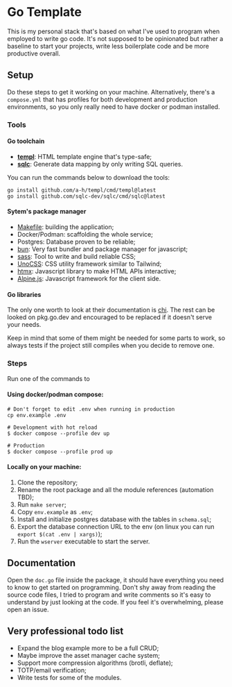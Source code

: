 # Go Template

This is my personal stack that's based on what I've used to program when employed
to write go code. It's not supposed to be opinionated but rather a baseline to
start your projects, write less boilerplate code and be more productive overall.

## Setup

Do these steps to get it working on your machine. Alternatively, there's a
`compose.yml` that has profiles for both development and production environments,
so you only really need to have docker or podman installed.

### Tools

#### Go toolchain

- **[templ](https://templ.guide/)**: HTML template engine that's type-safe;
- **[sqlc](https://sqlc.dev/)**: Generate data mapping by only writing SQL queries.

You can run the commands below to download the tools:
```shell
go install github.com/a-h/templ/cmd/templ@latest
go install github.com/sqlc-dev/sqlc/cmd/sqlc@latest
```
#### Sytem's package manager

- [Makefile](https://makefiletutorial.com/): building the application;
- Docker/Podman: scaffolding the whole service;
- Postgres: Database proven to be reliable;
- [bun](https://bun.sh/): Very fast bundler and package manager for javascript;
- [sass](https://sass-lang.com/): Tool to write and build reliable CSS;
- [UnoCSS](https://unocss.dev/): CSS utility framework similar to Tailwind;
- [htmx](https://htmx.org/): Javascript library to make HTML APIs interactive;
- [Alpine.js](https://alpinejs.dev/): Javascript framework for the client side.

#### Go libraries

The only one worth to look at their documentation is [chi](https://go-chi.io/#/README). The rest can be
looked on pkg.go.dev and encouraged to be replaced if it doesn't serve your
needs.

Keep in mind that some of them might be needed for some parts to work, so always
tests if the project still compiles when you decide to remove one.

### Steps

Run one of the commands to


#### Using docker/podman compose:
```shell
# Don't forget to edit .env when running in production
cp env.example .env

# Development with hot reload
$ docker compose --profile dev up

# Production
$ docker compose --profile prod up
```

#### Locally on your machine:

1. Clone the repository;
2. Rename the root package and all the module references (automation TBD);
3. Run `make server`;
4. Copy `env.example` as `.env`;
5. Install and initialize postgres database with the tables in `schema.sql`;
6. Export the database connection URL to the env (on linux you can run `export
$(cat .env | xargs)`);
7. Run the `wserver` executable to start the server.

## Documentation

Open the `doc.go` file inside the package, it should have everything you need to
know to get started on programming. Don't shy away from reading the source code
files, I tried to program and write comments so it's easy to understand by just
looking at the code. If you feel it's overwhelming, please open an issue.

## Very professional todo list

- Expand the blog example more to be a full CRUD;
- Maybe improve the asset manager cache system;
- Support more compression algorithms (brotli, deflate);
- TOTP/email verification;
- Write tests for some of the modules.
